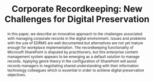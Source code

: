 ---
abstract: In this paper, we describe an innovative approach to the challenges associated
  with managing corporate records in the digital environment. Issues and problems
  with the use of EDRMS are well documented but alternatives are not yet mature enough
  for workplace implementation. The recordkeeping functionality of Microsoft SharePoint
  is disputed by practitioners, but this enterprise content management system appears
  to be emerging as a default solution to manage records. Applying genre theory in
  the configuration of SharePoint will assist records managers in negotiating shared
  understanding with their information technology colleagues which is essential in
  order to achieve digital preservation objectives.
creators:
- Oliver, Gillian
- Foscarini, Fiorella
date: null
document_url: https://services.phaidra.univie.ac.at/api/object/o:294266/download
grand_parent: iPRES
institutions: []
keywords:
- singapore
- ms sharepoint
- edrms
- content type
- genre theory
landing_page_url: https://phaidra.univie.ac.at/o:294266
language: eng
layout: publication
license: CC BY-SA 3.0 AT
notes_url: null
parent: iPRES 2011
publication_type: paper
size: 472338
slides_url: null
source_name: iPRES
title: 'Corporate Recordkeeping: New Challenges for Digital Preservation'
year: 2011
---
